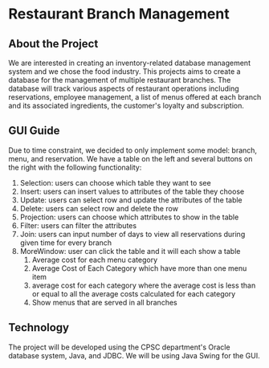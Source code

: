 # Restaurant Branch Management

## About the Project
We are interested in creating an inventory-related database management system and we chose the food industry. 
This projects aims to create a database for the management of multiple restaurant branches. 
The database will track various aspects of restaurant operations including reservations, employee management, 
a list of menus offered at each branch and its associated ingredients, the customer's loyalty and subscription.  

## GUI Guide
Due to time constraint, we decided to only implement some model: branch, menu, and reservation. 
We have a table on the left and several buttons on the right with the following functionality:
1. Selection: users can choose which table they want to see
2. Insert: users can insert values to attributes of the table they choose
3. Update: users can select row and update the attributes of the table
4. Delete: users can select row and delete the row
5. Projection: users can choose which attributes to show in the table
6. Filter: users can filter the attributes
7. Join: users can input number of days to view all reservations during given time for every branch
8. MoreWindow: user can click the table and it will each show a table
    1. Average cost for each menu category
    2. Average Cost of Each Category which have more than one menu item
    3. average cost for each category where the average cost is less than or equal to all the average costs calculated for each category
    4. Show menus that are served in all branches

## Technology
The project will be developed using the CPSC department's Oracle database system, Java, and JDBC. We will be using Java Swing for the GUI. 

